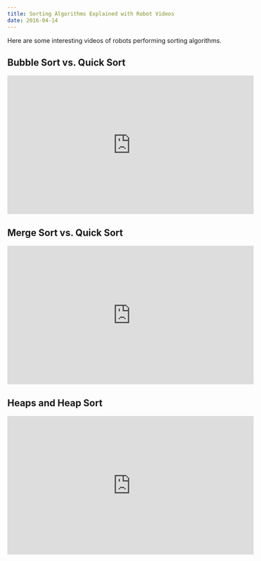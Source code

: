 ```yaml
---
title: Sorting Algorithms Explained with Robot Videos
date: 2016-04-14
---
```


Here are some interesting videos of robots performing sorting algorithms.

<h2>Bubble Sort vs. Quick Sort</h2>

<iframe width="560" height="315" src="https://www.youtube.com/embed/aXXWXz5rF64" frameborder="0" allowfullscreen></iframe>

<h2>Merge Sort vs. Quick Sort </h2>

<iframe width="560" height="315" src="https://www.youtube.com/embed/es2T6KY45cA" frameborder="0" allowfullscreen></iframe>

<h2>Heaps and Heap Sort</h2>

<iframe width="560" height="315" src="https://www.youtube.com/embed/H5kAcmGOn4Q" frameborder="0" allowfullscreen></iframe>
